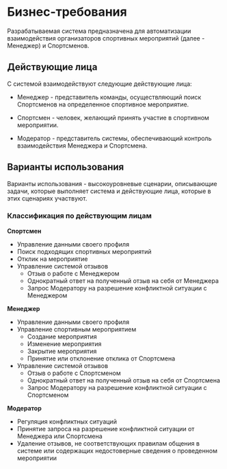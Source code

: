 # Бизнес-требования

Разрабатываемая система предназначена для автоматизации взаимодействия организаторов спортивных мероприятий (далее - Менеджер) и Спортсменов.

## Действующие лица

С системой взаимодействуют следующие действующие лица:

- Менеджер - представитель команды, осуществляющий поиск Спортсменов на определенное спортивное мероприятие.

- Спортсмен - человек, желающий принять участие в спортивном мероприятии.

- Модератор - представитель системы, обеспечивающий контроль взаимодействия Менеджера и Спортсмена.

## Варианты использования

Варианты использования - высокоуровневые сценарии, описывающие задачи, которые выполняет система и действующие лица, которые в этих сценариях участвуют.

### Классификация по действующим лицам

**Спортсмен**
- Управление данными своего профиля
- Поиск подходящих спортивных мероприятий
- Отклик на мероприятие
- Управление системой отзывов
	- Отзыв о работе с Менеджером
	- Однократный ответ на полученный отзыв на себя от Менеджера
	- Запрос Модератору на разрешение конфликтной ситуации с Менеджером

**Менеджер**
- Управление данными своего профиля
- Управление спортивным мероприятием
	- Создание мероприятия
	- Изменение мероприятия
	- Закрытие мероприятия
	- Принятие или отклонение отклика от Спортсмена
- Управление системой отзывов
	- Отзыв о работе с Спортсменом
	- Однократный ответ на полученный отзыв на себя от Спортсмена
	- Запрос Модератору на разрешение конфликтной ситуации с Спортсменом

**Модератор**
- Регуляция конфликтных ситуаций
- Принятие запроса на разрешение конфликтной ситуации от Менеджера или Спортсмена
- Удаление отзывов, не соответствующих правилам общения в системе или содержащих недостоверные сведения о проведенном мероприятии
